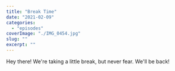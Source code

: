 ```yaml
---
title: "Break Time"
date: "2021-02-09"
categories: 
  - "episodes"
coverImage: "./IMG_0454.jpg"
slug: ""
excerpt: ""
---
```


Hey there! We're taking a little break, but never fear. We'll be back!
